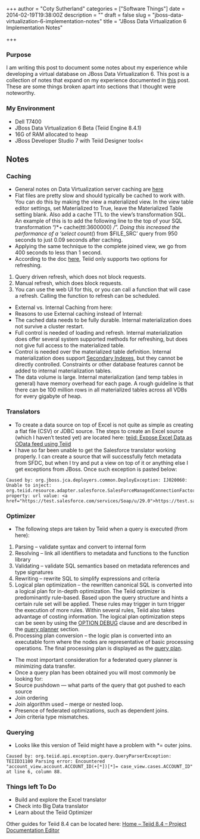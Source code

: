 +++
author = "Coty Sutherland"
categories = ["Software Things"]
date = 2014-02-19T19:38:00Z
description = ""
draft = false
slug = "jboss-data-virtualization-6-implementation-notes"
title = "JBoss Data Virtualization 6 Implementation Notes"

+++


### Purpose

I am writing this post to document some notes about my experience while developing a virtual database on JBoss Data Virtualization 6. This post is a collection of notes that expand on my experience documented in [this](https://cotysutherland.com/2014/02/19/data-virtualization-jboss/) post. These are some things broken apart into sections that I thought were noteworthy.

### My Environment

* Dell T7400
* JBoss Data Virtualization 6 Beta (Teiid Engine 8.4.1)
* 16G of RAM allocated to heap
* JBoss Developer Studio 7 with Teiid Designer tools<

## Notes

### Caching

* General notes on Data Virtualization server caching are [here](https://cotysutherland.com/2014/02/19/data-virtualization-cache-notes/)
* Flat files are pretty slow and should typically be cached to work with. You can do this by making the view a materialized view. In the view table editor settings, set Materialized to True, leave the Materialized Table setting blank. Also add a cache TTL to the view’s transformation SQL. An example of this is to add the following line to the top of your SQL transformation “/*+ cache(ttl:3600000) */”. Doing this increased the performance of a ‘select count(*) from $FILE_SRC’ query from 950 seconds to just 0.09 seconds after caching.
* Applying the same technique to the complete joined view, we go from 400 seconds to less than 1 second.
* According to the doc [here](https://developer.jboss.org/wiki/AHowToGuideForMaterializationcachingViewsInTeiid), Teiid only supports two options for refreshing.

1. Query driven refresh, which does not block requests.
2. Manual refresh, which does block requests.
3. You can use the web UI for this, or you can call a function that will case a refresh. Calling the function to refresh can be scheduled.

* External vs. Internal Caching from here:
* Reasons to use External caching instead of Internal:
* The cached data needs to be fully durable. Internal materialization does not survive a cluster restart.
* Full control is needed of loading and refresh. Internal materialization does offer several system supported methods for refreshing, but does not give full access to the materialized table.
* Control is needed over the materialized table definition. Internal materialization does support [Secondary Indexes](https://docs.jboss.org/author/display/teiid84final/Materialized+Views#MaterializedViews-SecondaryIndexes), but they cannot be directly controlled. Constraints or other database features cannot be added to internal materialization tables.
* The data volume is large. Internal materialization (and temp tables in general) have memory overhead for each page. A rough guideline is that there can be 100 million rows in all materialized tables across all VDBs for every gigabyte of heap.

### Translators

* To create a data source on top of Excel is not quite as simple as creating a flat file (CSV) or JDBC source. The steps to create an Excel source (which I haven’t tested yet) are located here: [teiid: Expose Excel Data as OData feed using Teiid](http://teiid.blogspot.com/2013/06/expose-excel-data-as-odata-feed-using.html)
* I have so far been unable to get the Salesforce translator working properly. I can create a source that will successfully fetch metadata from SFDC, but when I try and put a view on top of it or anything else I get exceptions from JBoss. Once such exception is pasted below:

```
Caused by: org.jboss.jca.deployers.common.DeployException: IJ020060: Unable to inject: org.teiid.resource.adapter.salesforce.SalesForceManagedConnectionFactory property: url value: <a href="https://test.salesforce.com/services/Soap/u/29.0">https://test.salesforce.com/services/Soap/u/29.0</a>
```

### Optimizer

* The following steps are taken by Teiid when a query is executed (from here):

1. Parsing – validate syntax and convert to internal form
2. Resolving – link all identifiers to metadata and functions to the function library
3. Validating – validate SQL semantics based on metadata references and type signatures
4. Rewriting – rewrite SQL to simplify expressions and criteria
5. Logical plan optimization – the rewritten canonical SQL is converted into a logical plan for in-depth optimization. The Teiid optimizer is predominantly rule-based. Based upon the query structure and hints a certain rule set will be applied. These rules may trigger in turn trigger the execution of more rules. Within several rules, Teiid also takes advantage of costing information. The logical plan optimization steps can be seen by using the [OPTION DEBUG](http://docs.jboss.org/teiid/7.2.0.Final/reference/en-US/html/sql_support.html#option_clause) clause and are described in the [query planner](http://docs.jboss.org/teiid/7.2.0.Final/reference/en-US/html/federated_planning.html#query_planner) section.
6. Processing plan conversion – the logic plan is converted into an executable form where the nodes are representative of basic processing operations. The final processing plan is displayed as the [query plan](http://docs.jboss.org/teiid/7.2.0.Final/reference/en-US/html/federated_planning.html#query_plan).

* The most important consideration for a federated query planner is minimizing data transfer.
* Once a query plan has been obtained you will most commonly be looking for:
* Source pushdown — what parts of the query that got pushed to each source
* Join ordering
* Join algorithm used – merge or nested loop.
* Presence of federated optimizations, such as dependent joins.
* Join criteria type mismatches.

### Querying

* Looks like this version of Teiid might have a problem with *= outer joins.

```
Caused by: org.teiid.api.exception.query.QueryParserException: TEIID31100 Parsing error: Encountered "account_view.account.ACCOUNT_ID(+[*])[*]= case_view.cases.ACCOUNT_ID" at line 6, column 88.
```

### Things left To Do

* Build and explore the Excel translator
* Check into Big Data translator
* Learn about the Teiid Optimizer

Other guides for Teiid 8.4 can be located here: [Home – Teiid 8.4 – Project Documentation Editor](https://docs.jboss.org/author/display/teiid84final/Home)

